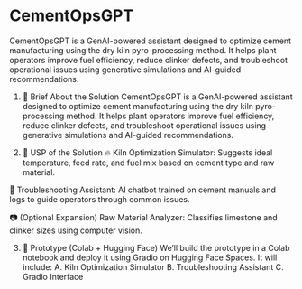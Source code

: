 # CementOpsGPT
CementOpsGPT is a GenAI-powered assistant designed to optimize cement manufacturing using the dry kiln pyro-processing method. It helps plant operators improve fuel efficiency, reduce clinker defects, and troubleshoot operational issues using generative simulations and AI-guided recommendations.
1. 🧠 Brief About the Solution
CementOpsGPT is a GenAI-powered assistant designed to optimize cement manufacturing using the dry kiln pyro-processing method. It helps plant operators improve fuel efficiency, reduce clinker defects, and troubleshoot operational issues using generative simulations and AI-guided recommendations.

2. 🌟 USP of the Solution
🔥 Kiln Optimization Simulator: Suggests ideal temperature, feed rate, and fuel mix based on cement type and raw material.

💬 Troubleshooting Assistant: AI chatbot trained on cement manuals and logs to guide operators through common issues.

📷 (Optional Expansion) Raw Material Analyzer: Classifies limestone and clinker sizes using computer vision.

3. 🧪 Prototype (Colab + Hugging Face)
We’ll build the prototype in a Colab notebook and deploy it using Gradio on Hugging Face Spaces. It will include:
A. Kiln Optimization Simulator
B. Troubleshooting Assistant
C. Gradio Interface
